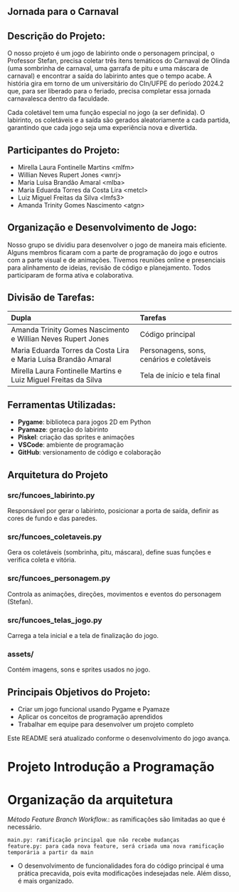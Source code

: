 ## Jornada para o Carnaval

## Descrição do Projeto:

O nosso projeto é um jogo de labirinto onde o personagem principal, o Professor Stefan, precisa coletar três itens temáticos do Carnaval de Olinda (uma sombrinha de carnaval, uma garrafa de pitu e uma máscara de carnaval) e encontrar a saída do labirinto antes que o tempo acabe. A história gira em torno de um universitário do CIn/UFPE do período 2024.2 que, para ser liberado para o feriado, precisa completar essa jornada carnavalesca dentro da faculdade.

Cada coletável tem uma função especial no jogo (a ser definida). O labirinto, os coletáveis e a saída são gerados aleatoriamente a cada partida, garantindo que cada jogo seja uma experiência nova e divertida.

## Participantes do Projeto:

  * Mirella Laura Fontinelle Martins \<mlfm\>
  * Willian Neves Rupert Jones \<wnrj\>
  * Maria Luísa Brandão Amaral \<mlba\>
  * Maria Eduarda Torres da Costa Lira \<metcl\>
  * Luiz Miguel Freitas da Silva \<lmfs3\>
  * Amanda Trinity Gomes Nascimento \<atgn\>

## Organização e Desenvolvimento de Jogo:

Nosso grupo se dividiu para desenvolver o jogo de maneira mais eficiente. Alguns membros ficaram com a parte de programação do jogo e outros com a parte visual e de animações. Tivemos reuniões online e presenciais para alinhamento de ideias, revisão de código e planejamento. Todos participaram de forma ativa e colaborativa.

## Divisão de Tarefas:

| **Dupla** | **Tarefas** |
| :--- | :--- |
| Amanda Trinity Gomes Nascimento e Willian Neves Rupert Jones | Código principal |
| Maria Eduarda Torres da Costa Lira e Maria Luísa Brandão Amaral | Personagens, sons, cenários e coletáveis |
| Mirella Laura Fontinelle Martins e Luiz Miguel Freitas da Silva | Tela de início e tela final |

## Ferramentas Utilizadas:

  * **Pygame**: biblioteca para jogos 2D em Python
  * **Pyamaze**: geração do labirinto
  * **Piskel**: criação das sprites e animações
  * **VSCode**: ambiente de programação
  * **GitHub**: versionamento de código e colaboração

## Arquitetura do Projeto

### src/funcoes\_labirinto.py

Responsável por gerar o labirinto, posicionar a porta de saída, definir as cores de fundo e das paredes.

### src/funcoes\_coletaveis.py

Gera os coletáveis (sombrinha, pitu, máscara), define suas funções e verifica coleta e vitória.

### src/funcoes\_personagem.py

Controla as animações, direções, movimentos e eventos do personagem (Stefan).

### src/funcoes\_telas\_jogo.py

Carrega a tela inicial e a tela de finalização do jogo.

### assets/

Contém imagens, sons e sprites usados no jogo.

## Principais Objetivos do Projeto:

  * Criar um jogo funcional usando Pygame e Pyamaze
  * Aplicar os conceitos de programação aprendidos
  * Trabalhar em equipe para desenvolver um projeto completo

Este README será atualizado conforme o desenvolvimento do jogo avança.


# Projeto Introdução a Programação

# Organização da arquitetura

_Método Feature Branch Workflow._: as ramificações são limitadas ao que é necessário.
	
 	main.py: ramificação principal que não recebe mudanças
	feature.py: para cada nova feature, será criada uma nova ramificação temporária a partir da main

 - O desenvolvimento de funcionalidades fora do código principal é uma prática precavida, pois evita modificações indesejadas nele. Além disso, é mais organizado.
   